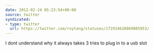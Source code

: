 ```yaml
---
date: 2012-02-24 05:23:54+00:00
source: twitter
syndicated:
- type: twitter
  url: https://twitter.com/roytang/statuses/172914628869885953/
---
```


I dont understand why it always takes 3 tries to plug in to a usb slot